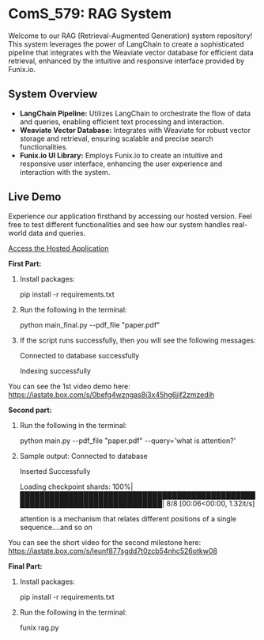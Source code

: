 # ComS_579: RAG System
Welcome to our RAG (Retrieval-Augmented Generation) system repository! This system leverages the power of LangChain to create a sophisticated pipeline that integrates with the Weaviate vector database for efficient data retrieval, enhanced by the intuitive and responsive interface provided by Funix.io.

## System Overview
- **LangChain Pipeline:** Utilizes LangChain to orchestrate the flow of data and queries, enabling efficient text processing and interaction.
- **Weaviate Vector Database:** Integrates with Weaviate for robust vector storage and retrieval, ensuring scalable and precise search functionalities.
- **Funix.io UI Library:** Employs Funix.io to create an intuitive and responsive user interface, enhancing the user experience and interaction with the system.

## Live Demo
Experience our application firsthand by accessing our hosted version. Feel free to test different functionalities and see how our system handles real-world data and queries. 

[Access the Hosted Application](https://huggingface.co/spaces/arafspn/rag-project)




**First Part:**

1. Install packages:
   
    pip install -r requirements.txt

2. Run the following in the terminal:
   
    python main_final.py --pdf_file "paper.pdf"

3. If the script runs successfully, then you will see the following messages:
   
    Connected to database successfully
   
    Indexing successfully

You can see the 1st video demo here: 
https://iastate.box.com/s/0befg4wzngas8i3x45hg6jif2zmzedih


**Second part:**

1. Run the following in the terminal:
   
    python main.py --pdf_file "paper.pdf" --query='what is attention?'

2. Sample output:
   Connected to database
   
   Inserted Successfully
   
   Loading checkpoint shards: 100%|█████████████████████████████████████████████████████████████████████████████| 8/8 [00:06<00:00,  1.32it/s]


   attention is a mechanism that relates different positions of a single sequence....and so on

You can see the short video for the second milestone here:
https://iastate.box.com/s/leunf877sgdd7t0zcb54nhc526otkw08

**Final Part:**
1. Install packages:
   
    pip install -r requirements.txt
   
2. Run the following in the terminal:
   
    funix rag.py

